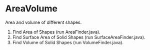 # AreaVolume
Area and volume of different shapes.

1. Find Area of Shapes (run AreaFinder.java).
2. Find Surface Area of Solid Shapes (run SurfaceAreaFinder.java).
3. Find Volume of Solid Shapes (run VolumeFinder.java).


